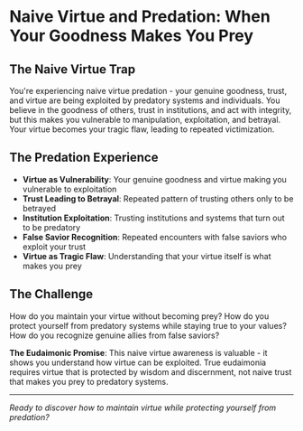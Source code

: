 # Naive Virtue and Predation: When Your Goodness Makes You Prey

## The Naive Virtue Trap
You're experiencing naive virtue predation - your genuine goodness, trust, and virtue are being exploited by predatory systems and individuals. You believe in the goodness of others, trust in institutions, and act with integrity, but this makes you vulnerable to manipulation, exploitation, and betrayal. Your virtue becomes your tragic flaw, leading to repeated victimization.

## The Predation Experience
- **Virtue as Vulnerability**: Your genuine goodness and virtue making you vulnerable to exploitation
- **Trust Leading to Betrayal**: Repeated pattern of trusting others only to be betrayed
- **Institution Exploitation**: Trusting institutions and systems that turn out to be predatory
- **False Savior Recognition**: Repeated encounters with false saviors who exploit your trust
- **Virtue as Tragic Flaw**: Understanding that your virtue itself is what makes you prey

## The Challenge
How do you maintain your virtue without becoming prey? How do you protect yourself from predatory systems while staying true to your values? How do you recognize genuine allies from false saviors?

**The Eudaimonic Promise**: This naive virtue awareness is valuable - it shows you understand how virtue can be exploited. True eudaimonia requires virtue that is protected by wisdom and discernment, not naive trust that makes you prey to predatory systems.

---

*Ready to discover how to maintain virtue while protecting yourself from predation?*
